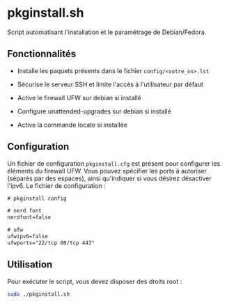 # pkginstall.sh

Script automatisant l'installation et le paramétrage de Debian/Fedora.

## Fonctionnalités

- Installe les paquets présents dans le fichier `config/<votre_os>.lst` 

- Sécurise le serveur SSH et limite l'accès à l'utilisateur par défaut

- Active le firewall UFW sur debian si installé

- Configure unattended-upgrades sur debian si installé

- Active la commande locate si installée

## Configuration

Un fichier de configuration `pkginstall.cfg` est présent pour configurer les éléments du firewall UFW. Vous pouvez spécifier les ports à autoriser (séparés par des espaces), ainsi qu'indiquer si vous désirez désactiver l'ipv6. Le fichier de configuration : 

```txt
# pkginstall config

# nerd font
nerdfont=false

# ufw
ufwipv6=false
ufwports="22/tcp 80/tcp 443"
```

## Utilisation

Pour exécuter le script, vous devez disposer des droits root :

```bash
sudo ./pkginstall.sh
```
